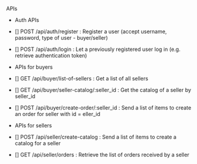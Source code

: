 APIs

- Auth APIs

- [] POST /api/auth/register : Register a user (accept username, password, type of user - buyer/seller)

- [] POST /api/auth/login : Let a previously registered user log in (e.g. retrieve authentication token)

- APIs for buyers

- [] GET /api/buyer/list-of-sellers : Get a list of all sellers
- [] GET /api/buyer/seller-catalog/:seller_id : Get the catalog of a seller by seller_id
- [] POST /api/buyer/create-order/:seller_id : Send a list of items to create an order for seller with id = eller_id

- APIs for sellers

- [] POST /api/seller/create-catalog : Send a list of items to create a catalog for a seller
- [] GET /api/seller/orders : Retrieve the list of orders received by a seller
